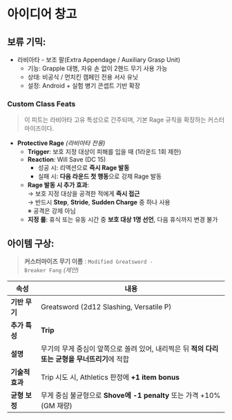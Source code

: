 # 아이디어 창고

## 보류 기믹:
- 라비아타 - 보조 팔(Extra Appendage / Auxiliary Grasp Unit)
  * 기능: Grapple 대행, 자유 손 없이 2핸드 무기 사용 가능
  * 상태: 비공식 / 먼치킨 캠페인 전용 서사 유닛
  * 설정: Android + 실험 병기 콘셉트 기반 확장

### Custom Class Feats

> 이 피트는 라비아타 고유 특성으로 간주되며, 기본 Rage 규칙을 확장하는 커스터마이즈이다.

* **Protective Rage** *(라비아타 전용)*  
  - **Trigger**: 보호 지정 대상이 피해를 입을 때 (1라운드 1회 제한)  
  - **Reaction**: Will Save (DC 15)
    - 성공 시: 리액션으로 **즉시 Rage 발동**
    - 실패 시: **다음 라운드 첫 행동**으로 강제 Rage 발동  
  - **Rage 발동 시 추가 효과**:  
    → 보호 지정 대상을 공격한 적에게 **즉시 접근**  
    → 반드시 **Step**, **Stride**, **Sudden Charge** 중 하나 사용  
    ※ 공격은 강제 아님  
  - **지정 룰**: 휴식 또는 유동 시간 중 **보호 대상 1명 선언**, 다음 휴식까지 변경 불가

## 아이템 구상:
> **커스터마이즈 무기 이름** : <code>Modified Greatsword - Breaker Fang</code> *(제안)*

| 속성         | 내용                                                       |
| ---------- | -------------------------------------------------------- |
| **기반 무기**  | Greatsword (2d12 Slashing, Versatile P)                  |
| **추가 특성**  | **Trip**                                                 |
| **설명**     | 무기의 무게 중심이 앞쪽으로 쏠려 있어, 내리찍은 뒤 **적의 다리 또는 균형을 무너뜨리기**에 적합 |
| **기술적 효과** | Trip 시도 시, Athletics 판정에 **+1 item bonus**               |
| **균형 보정**  | 무게 중심 불균형으로 **Shove에 -1 penalty** 또는 가격 +10% (GM 재량)     |
